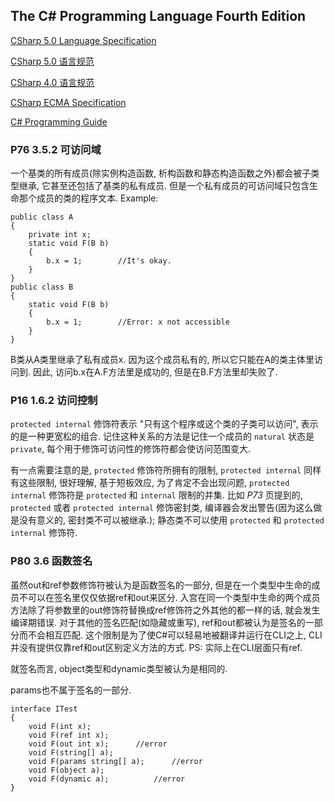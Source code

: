## The C# Programming Language Fourth Edition
[CSharp 5.0 Language Specification](https://doc.co/J6cqv8)

[CSharp 5.0 语言规范](https://doc.co/5Vu56y)

[CSharp 4.0 语言规范](https://doc.co/H6vZLM)

[CSharp ECMA Specification](http://www.ecma-international.org/publications/files/ECMA-ST/Ecma-334.pdf)

[C# Programming Guide](https://msdn.microsoft.com/en-us/library/67ef8sbd(v=vs.100).aspx)

### P76 3.5.2 可访问域
一个基类的所有成员(除实例构造函数, 析构函数和静态构造函数之外)都会被子类型继承, 它甚至还包括了基类的私有成员. 但是一个私有成员的可访问域只包含生命那个成员的类的程序文本. Example: 

	public class A 
	{
		private int x;
		static void F(B b)
		{
			b.x = 1;		//It's okay.
		}
	}
	public class B
	{
		static void F(B b)
		{
			b.x = 1;		//Error: x not accessible
		}
	}

B类从A类里继承了私有成员x. 因为这个成员私有的, 所以它只能在A的类主体里访问到. 因此, 访问b.x在A.F方法里是成功的, 但是在B.F方法里却失败了.

### P16 1.6.2 访问控制
`protected internal` 修饰符表示 "只有这个程序或这个类的子类可以访问", 表示的是一种更宽松的组合. 记住这种关系的方法是记住一个成员的 `natural` 状态是 `private`, 每个用于修饰可访问性的修饰符都会使访问范围变大.

有一点需要注意的是, `protected` 修饰符所拥有的限制,	`protected internal` 同样有这些限制, 很好理解, 基于短板效应, 为了肯定不会出现问题, `protected internal` 修饰符是 `protected` 和 `internal` 限制的并集. 比如 *P73* 页提到的, `protected` 或者 `protected internal` 修饰密封类, 编译器会发出警告(因为这么做是没有意义的, 密封类不可以被继承.); 静态类不可以使用 `protected` 和 `protected internal` 修饰符.

### P80 3.6  函数签名
虽然out和ref参数修饰符被认为是函数签名的一部分, 但是在一个类型中生命的成员不可以在签名里仅仅依据ref和out来区分. 入宫在同一个类型中生命的两个成员方法除了将参数里的out修饰符替换成ref修饰符之外其他的都一样的话, 就会发生编译期错误. 对于其他的签名匹配(如隐藏或重写), ref和out都被认为是签名的一部分而不会相互匹配. 这个限制是为了使C#可以轻易地被翻译并运行在CLI之上, CLI并没有提供仅靠ref和out区别定义方法的方式. PS: 实际上在CLI层面只有ref.

就签名而言, object类型和dynamic类型被认为是相同的.

params也不属于签名的一部分.

	interface ITest
	{
		void F(int x);	
		void F(ref int x);
		void F(out int x);		//error
		void F(string[] a);
		void F(params string[] a);		//error 
		void F(object a);
		void F(dynamic a);			//error
	}
